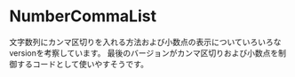 # NumberCommaList
文字数列にカンマ区切りを入れる方法および小数点の表示についていろいろなversionを考察しています。
最後のバージョンがカンマ区切りおよび小数点を制御するコードとして使いやすそうです。
